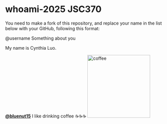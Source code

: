 # whoami-2025 JSC370
You need to make a fork of this repository, and replace your name in the list below with your GitHub, following this format:

@username Something about you

My name is Cynthia Luo.

[**@bluenut15**](https://github.com/bluenut15) 
I like drinking coffee ☕☕☕
<img src="https://upload.wikimedia.org/wikipedia/commons/thumb/e/e4/Latte_and_dark_coffee.jpg/1200px-Latte_and_dark_coffee.jpg" alt="coffee" width="200px">
